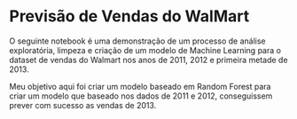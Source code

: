 # Previsão de Vendas do WalMart

O seguinte notebook é uma demonstração de um processo de análise exploratória, limpeza e criação de um modelo de Machine Learning para o dataset de vendas do Walmart nos anos de 2011, 2012 e primeira metade de 2013.

Meu objetivo aqui foi criar um modelo baseado em Random Forest para criar um modelo que baseado nos dados de 2011 e 2012, conseguissem prever com sucesso as vendas de 2013.